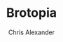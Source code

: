 ---
layout: episode
title: "Brotopia"
slug: "8"
explicit: false
author: "Chris Alexander"
summary: "Silicon Valley's dark underside is exposed"
description: "This book takes a detailed, well referenced and well sourced look at just how biased Silicon Valley is against women and minorities. At times a distressing and disturbing read for the detailed descriptions of how the business world of the Valley is stacked against women."
has_image: true
duration: "3:09"
length: 6596921
book:
    title: "Brotopia"
    author: "Chang"
    link: "http://g.chris-alexander.co.uk?id=1274X516320&xs=1&url=https%3A%2F%2Fwww.amazon.co.uk%2FBrotopia-Breaking-Boys-Silicon-Valley%2Fdp%2F0735213534%2F"
---